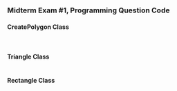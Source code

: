 <h3>Midterm Exam #1, Programming Question Code</h3>
<h4> CreatePolygon Class </h4>

```java



```

<h4> Triangle Class </h4>

```java


```

<h4> Rectangle Class </h4>

```java


```

